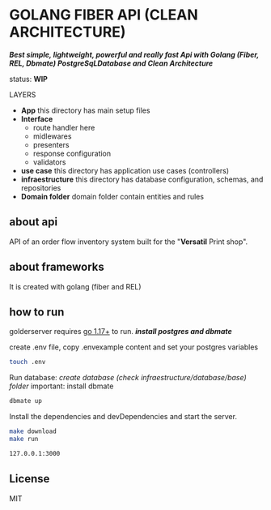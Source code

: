 # GOLANG FIBER API (CLEAN ARCHITECTURE)
**_Best simple, lightweight, powerful and really fast Api with Golang (Fiber, REL, Dbmate) PostgreSqLDatabase and Clean Architecture_**

status: **WIP**

LAYERS

- **App**
  this directory has main setup files
- **Interface**
    - route handler here
    - midlewares
    - presenters
    - response configuration
    - validators
- **use case**
  this directory has application use cases (controllers)
- **infraestructure**
  this directory has database configuration, schemas, and repositories
- **Domain folder**
  domain folder contain entities and rules

## about api
API of an order flow inventory system built for the "**Versatil** Print shop".

## about frameworks
It is created with golang (fiber and REL)

## how to run

golderserver requires [go 1.17+](https://golang.org/dl/) to run.
***install postgres and dbmate***

create .env file, copy .envexample content and set your postgres variables
```sh
touch .env
```

Run database:
_create database (check infraestructure/database/base) folder_
important: install dbmate
```sh
dbmate up
```

Install the dependencies and devDependencies and start the server.
```sh
make download
make run
```

```sh
127.0.0.1:3000
```

## License
MIT

